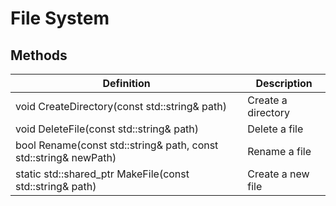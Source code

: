 # File System

## Methods
| Definition | Description |
|-|-|
void CreateDirectory(const std::string& path) | Create a directory
void DeleteFile(const std::string& path) | Delete a file
bool Rename(const std::string& path, const std::string& newPath) | Rename a file
static std::shared_ptr<File> MakeFile(const std::string& path) | Create a new file
